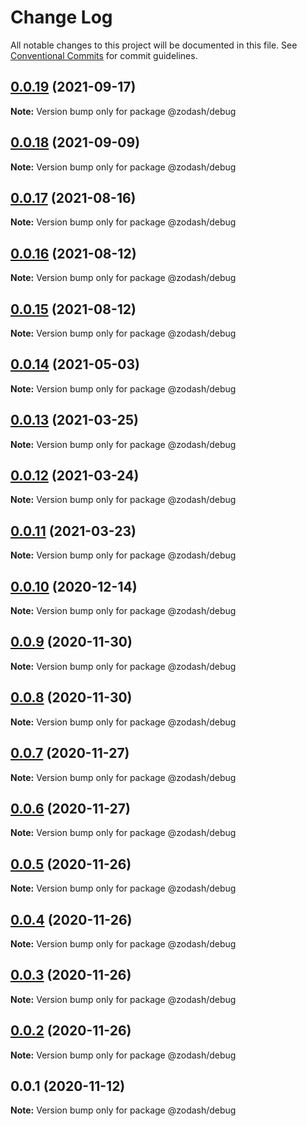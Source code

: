 # Change Log

All notable changes to this project will be documented in this file.
See [Conventional Commits](https://conventionalcommits.org) for commit guidelines.

## [0.0.19](https://github.com/zcorky/zodash/compare/@zodash/debug@0.0.18...@zodash/debug@0.0.19) (2021-09-17)

**Note:** Version bump only for package @zodash/debug





## [0.0.18](https://github.com/zcorky/zodash/compare/@zodash/debug@0.0.17...@zodash/debug@0.0.18) (2021-09-09)

**Note:** Version bump only for package @zodash/debug





## [0.0.17](https://github.com/zcorky/zodash/compare/@zodash/debug@0.0.16...@zodash/debug@0.0.17) (2021-08-16)

**Note:** Version bump only for package @zodash/debug





## [0.0.16](https://github.com/zcorky/zodash/compare/@zodash/debug@0.0.15...@zodash/debug@0.0.16) (2021-08-12)

**Note:** Version bump only for package @zodash/debug





## [0.0.15](https://github.com/zcorky/zodash/compare/@zodash/debug@0.0.14...@zodash/debug@0.0.15) (2021-08-12)

**Note:** Version bump only for package @zodash/debug





## [0.0.14](https://github.com/zcorky/zodash/compare/@zodash/debug@0.0.13...@zodash/debug@0.0.14) (2021-05-03)

**Note:** Version bump only for package @zodash/debug





## [0.0.13](https://github.com/zcorky/zodash/compare/@zodash/debug@0.0.12...@zodash/debug@0.0.13) (2021-03-25)

**Note:** Version bump only for package @zodash/debug





## [0.0.12](https://github.com/zcorky/zodash/compare/@zodash/debug@0.0.11...@zodash/debug@0.0.12) (2021-03-24)

**Note:** Version bump only for package @zodash/debug





## [0.0.11](https://github.com/zcorky/zodash/compare/@zodash/debug@0.0.10...@zodash/debug@0.0.11) (2021-03-23)

**Note:** Version bump only for package @zodash/debug





## [0.0.10](https://github.com/zcorky/zodash/compare/@zodash/debug@0.0.9...@zodash/debug@0.0.10) (2020-12-14)

**Note:** Version bump only for package @zodash/debug





## [0.0.9](https://github.com/zcorky/zodash/compare/@zodash/debug@0.0.8...@zodash/debug@0.0.9) (2020-11-30)

**Note:** Version bump only for package @zodash/debug





## [0.0.8](https://github.com/zcorky/zodash/compare/@zodash/debug@0.0.7...@zodash/debug@0.0.8) (2020-11-30)

**Note:** Version bump only for package @zodash/debug





## [0.0.7](https://github.com/zcorky/zodash/compare/@zodash/debug@0.0.6...@zodash/debug@0.0.7) (2020-11-27)

**Note:** Version bump only for package @zodash/debug





## [0.0.6](https://github.com/zcorky/zodash/compare/@zodash/debug@0.0.5...@zodash/debug@0.0.6) (2020-11-27)

**Note:** Version bump only for package @zodash/debug





## [0.0.5](https://github.com/zcorky/zodash/compare/@zodash/debug@0.0.4...@zodash/debug@0.0.5) (2020-11-26)

**Note:** Version bump only for package @zodash/debug





## [0.0.4](https://github.com/zcorky/zodash/compare/@zodash/debug@0.0.3...@zodash/debug@0.0.4) (2020-11-26)

**Note:** Version bump only for package @zodash/debug





## [0.0.3](https://github.com/zcorky/zodash/compare/@zodash/debug@0.0.2...@zodash/debug@0.0.3) (2020-11-26)

**Note:** Version bump only for package @zodash/debug





## [0.0.2](https://github.com/zcorky/zodash/compare/@zodash/debug@0.0.1...@zodash/debug@0.0.2) (2020-11-26)

**Note:** Version bump only for package @zodash/debug





## 0.0.1 (2020-11-12)

**Note:** Version bump only for package @zodash/debug
